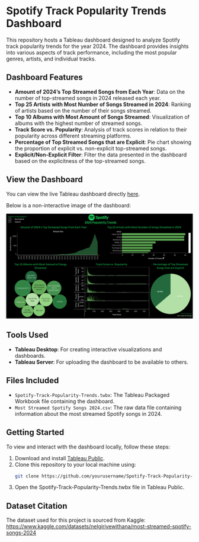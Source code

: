# Spotify Track Popularity Trends Dashboard

This repository hosts a Tableau dashboard designed to analyze Spotify track popularity trends for the year 2024. The dashboard provides insights into various aspects of track performance, including the most popular genres, artists, and individual tracks.

## Dashboard Features

- **Amount of 2024’s Top Streamed Songs from Each Year**: Data on the number of top-streamed songs in 2024 released each year.
- **Top 25 Artists with Most Number of Songs Streamed in 2024**: Ranking of artists based on the number of their songs streamed.
- **Top 10 Albums with Most Amount of Songs Streamed**: Visualization of albums with the highest number of streamed songs.
- **Track Score vs. Popularity**: Analysis of track scores in relation to their popularity across different streaming platforms.
- **Percentage of Top Streamed Songs that are Explicit**: Pie chart showing the proportion of explicit vs. non-explicit top-streamed songs.
- **Explicit/Non-Explicit Filter**: Filter the data presented in the dashboard based on the explicitness of the top-streamed songs. 

## View the Dashboard

You can view the live Tableau dashboard directly [here](https://10ay.online.tableau.com/t/nityakarieaf2692ff4/views/2024SpotifyTrackPopularityTrends/Dashboard1).

Below is a non-interactive image of the dashboard:

![Spotify 2024 Popularity Trends](https://github.com/nityakari02/2024SpotifyPopularity/raw/main/2024SpotifyPopularityDashboard.png)

## Tools Used

- **Tableau Desktop**: For creating interactive visualizations and dashboards.
- **Tableau Server**: For uploading the dashboard to be available to others.

## Files Included

- `Spotify-Track-Popularity-Trends.twbx`: The Tableau Packaged Workbook file containing the dashboard.
- `Most Streamed Spotify Songs 2024.csv`: The raw data file containing information about the most streamed Spotify songs in 2024.

## Getting Started

To view and interact with the dashboard locally, follow these steps:

1. Download and install [Tableau Public](https://public.tableau.com/en-us/s/download).
2. Clone this repository to your local machine using:
   ```sh
   git clone https://github.com/yourusername/Spotify-Track-Popularity-Trends.git
3. Open the Spotify-Track-Popularity-Trends.twbx file in Tableau Public.

## Dataset Citation

The dataset used for this project is sourced from Kaggle: https://www.kaggle.com/datasets/nelgiriyewithana/most-streamed-spotify-songs-2024
